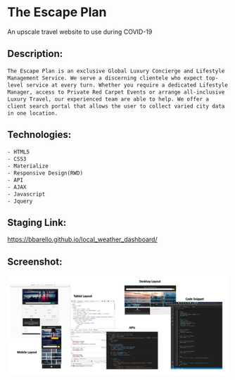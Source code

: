 # The Escape Plan
An upscale travel website to use during COVID-19

## Description:

```
The Escape Plan is an exclusive Global Luxury Concierge and Lifestyle Management Service. We serve a discerning clientele who expect top-level service at every turn. Whether you require a dedicated Lifestyle Manager, access to Private Red Carpet Events or arrange all-inclusive Luxury Travel, our experienced team are able to help. We offer a client search portal that allows the user to collect varied city data in one location.

```

## Technologies:

```
- HTML5
- CSS3
- Materialize
- Responsive Design(RWD)
- API
- AJAX
- Javascript
- Jquery

```
## Staging Link:
https://bbarello.github.io/local_weather_dashboard/

## Screenshot:

![Local Weather Dashboard](escape-plan.jpg)